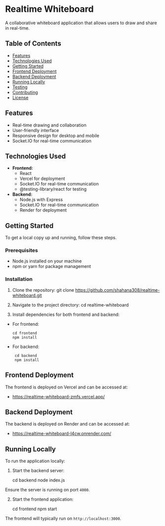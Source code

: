 # Realtime Whiteboard

A collaborative whiteboard application that allows users to draw and share in real-time.

## Table of Contents

- [Features](#features)
- [Technologies Used](#technologies-used)
- [Getting Started](#getting-started)
- [Frontend Deployment](#frontend-deployment)
- [Backend Deployment](#backend-deployment)
- [Running Locally](#running-locally)
- [Testing](#testing)
- [Contributing](#contributing)
- [License](#license)

## Features

- Real-time drawing and collaboration
- User-friendly interface
- Responsive design for desktop and mobile
- Socket.IO for real-time communication

## Technologies Used

- **Frontend:**
  - React
  - Vercel for deployment
  - Socket.IO for real-time communication
  - @testing-library/react for testing
- **Backend:**
  - Node.js with Express
  - Socket.IO for real-time communication
  - Render for deployment

## Getting Started

To get a local copy up and running, follow these steps.

### Prerequisites

- Node.js installed on your machine
- npm or yarn for package management

### Installation

1. Clone the repository:
   git clone https://github.com/shahana308/realtime-whiteboard.git

2. Navigate to the project directory:
   cd realtime-whiteboard

3. Install dependencies for both frontend and backend:

- For frontend:

      cd frontend
      npm install

- For backend:

       cd backend
       npm install

## Frontend Deployment

The frontend is deployed on Vercel and can be accessed at:

- <https://realtime-whiteboard-zmfs.vercel.app/>

## Backend Deployment

The backend is deployed on Render and can be accessed at:

- <https://realtime-whiteboard-l4cw.onrender.com/>

## Running Locally

To run the application locally:

1. Start the backend server:

   cd backend
   node index.js

Ensure the server is running on port `4000`.

2. Start the frontend application:

   cd frontend
   npm start

The frontend will typically run on `http://localhost:3000`.
